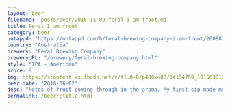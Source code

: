 ```yaml
---
layout: beer
filename: _posts/beer/2016-11-09-feral-i-am-froot.md
title: Feral I am froot
category: beer
untappd: "https://untappd.com/b/feral-brewing-company-i-am-froot/2608878"
country: "Australia"
brewery: "Feral Brewing Company"
breweryURL: "/brewery/feral-brewing-company.html"
style: "IPA - American"
score: 9
img: https://scontent.xx.fbcdn.net/v/t1.0-0/p480x480/34134759_10156301083578745_2830903654502891520_n.jpg?_nc_cat=104&_nc_oc=AQn7yI8IQIeep0FpODBAbNd1QJHhN4PxjqyuGvD5SZOCSq2sRU_b02h7KgHx92_oNY0&_nc_ht=scontent.xx&oh=4375e5ad816668d7d2662c35045037cb&oe=5DA231E3
beer-date: "2018-06-02"
desc: "Notes of fruit coming through in the aroma. My first sip made me think it was way too bitter but it gets better. As I continued the subtle lime flavours begin to come through. Not good with food but a great beer by itself"
permalink: /beer/:title.html
---
```

